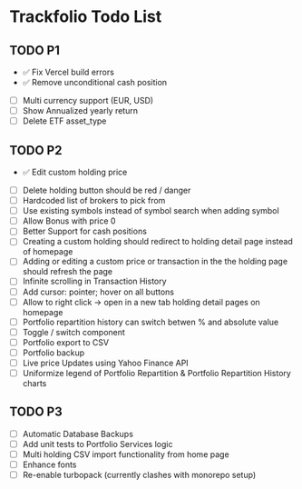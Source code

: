 # Trackfolio Todo List


## TODO P1
- ✅ Fix Vercel build errors
- ✅ Remove unconditional cash position
- [ ] Multi currency support (EUR, USD)
- [ ] Show Annualized yearly return 
- [ ] Delete ETF asset_type

## TODO P2
- ✅ Edit custom holding price
- [ ] Delete holding button should be red / danger
- [ ] Hardcoded list of brokers to pick from
- [ ] Use existing symbols instead of symbol search when adding symbol
- [ ] Allow Bonus with price 0
- [ ] Better Support for cash positions
- [ ] Creating a custom holding should redirect to holding detail page instead of homepage 
- [ ] Adding or editing a custom price or transaction in the the holding page should refresh the page
- [ ] Infinite scrolling in Transaction History
- [ ] Add cursor: pointer; hover on all buttons
- [ ] Allow to right click -> open in a new tab holding detail pages on homepage
- [ ] Portfolio repartition history can switch betwen % and absolute value
- [ ] Toggle / switch component 
- [ ] Portfolio export to CSV
- [ ] Portfolio backup
- [ ] Live price Updates using Yahoo Finance API
- [ ] Uniformize legend of Portfolio Repartition & Portfolio Repartition History charts

## TODO P3
- [ ] Automatic Database Backups
- [ ] Add unit tests to Portfolio Services logic
- [ ] Multi holding CSV import functionality from home page
- [ ] Enhance fonts
- [ ] Re-enable turbopack (currently clashes with monorepo setup)

